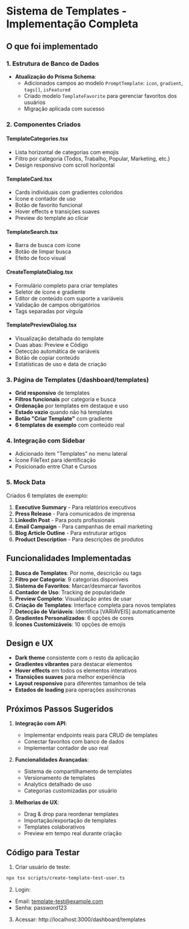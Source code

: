 # Sistema de Templates - Implementação Completa

## O que foi implementado

### 1. Estrutura de Banco de Dados
- **Atualização do Prisma Schema**:
  - Adicionados campos ao modelo `PromptTemplate`: `icon`, `gradient`, `tags[]`, `isFeatured`
  - Criado modelo `TemplateFavorite` para gerenciar favoritos dos usuários
  - Migração aplicada com sucesso

### 2. Componentes Criados

#### TemplateCategories.tsx
- Lista horizontal de categorias com emojis
- Filtro por categoria (Todos, Trabalho, Popular, Marketing, etc.)
- Design responsivo com scroll horizontal

#### TemplateCard.tsx
- Cards individuais com gradientes coloridos
- Ícone e contador de uso
- Botão de favorito funcional
- Hover effects e transições suaves
- Preview do template ao clicar

#### TemplateSearch.tsx
- Barra de busca com ícone
- Botão de limpar busca
- Efeito de foco visual

#### CreateTemplateDialog.tsx
- Formulário completo para criar templates
- Seletor de ícone e gradiente
- Editor de conteúdo com suporte a variáveis
- Validação de campos obrigatórios
- Tags separadas por vírgula

#### TemplatePreviewDialog.tsx
- Visualização detalhada do template
- Duas abas: Preview e Código
- Detecção automática de variáveis
- Botão de copiar conteúdo
- Estatísticas de uso e data de criação

### 3. Página de Templates (/dashboard/templates)
- **Grid responsivo** de templates
- **Filtros funcionais** por categoria e busca
- **Ordenação** por templates em destaque e uso
- **Estado vazio** quando não há templates
- **Botão "Criar Template"** com gradiente
- **6 templates de exemplo** com conteúdo real

### 4. Integração com Sidebar
- Adicionado item "Templates" no menu lateral
- Ícone FileText para identificação
- Posicionado entre Chat e Cursos

### 5. Mock Data
Criados 6 templates de exemplo:
1. **Executive Summary** - Para relatórios executivos
2. **Press Release** - Para comunicados de imprensa
3. **LinkedIn Post** - Para posts profissionais
4. **Email Campaign** - Para campanhas de email marketing
5. **Blog Article Outline** - Para estruturar artigos
6. **Product Description** - Para descrições de produtos

## Funcionalidades Implementadas

1. **Busca de Templates**: Por nome, descrição ou tags
2. **Filtro por Categoria**: 9 categorias disponíveis
3. **Sistema de Favoritos**: Marcar/desmarcar favoritos
4. **Contador de Uso**: Tracking de popularidade
5. **Preview Completo**: Visualização antes de usar
6. **Criação de Templates**: Interface completa para novos templates
7. **Detecção de Variáveis**: Identifica [VARIÁVEIS] automaticamente
8. **Gradientes Personalizados**: 6 opções de cores
9. **Ícones Customizáveis**: 10 opções de emojis

## Design e UX

- **Dark theme** consistente com o resto da aplicação
- **Gradientes vibrantes** para destacar elementos
- **Hover effects** em todos os elementos interativos
- **Transições suaves** para melhor experiência
- **Layout responsivo** para diferentes tamanhos de tela
- **Estados de loading** para operações assíncronas

## Próximos Passos Sugeridos

1. **Integração com API**:
   - Implementar endpoints reais para CRUD de templates
   - Conectar favoritos com banco de dados
   - Implementar contador de uso real

2. **Funcionalidades Avançadas**:
   - Sistema de compartilhamento de templates
   - Versionamento de templates
   - Analytics detalhado de uso
   - Categorias customizadas por usuário

3. **Melhorias de UX**:
   - Drag & drop para reordenar templates
   - Importação/exportação de templates
   - Templates colaborativos
   - Preview em tempo real durante criação

## Código para Testar

1. Criar usuário de teste:
```bash
npx tsx scripts/create-template-test-user.ts
```

2. Login:
- Email: template-test@example.com
- Senha: password123

3. Acessar: http://localhost:3000/dashboard/templates